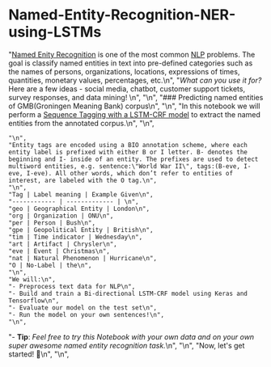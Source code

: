 # Named-Entity-Recognition-NER-using-LSTMs

"[Named Enity Recognition](https://en.wikipedia.org/wiki/Named-entity_recognition) is one of the most common [NLP](https://en.wikipedia.org/wiki/Natural-language_processing) problems. The goal is classify named entities in text into pre-defined categories such as the names of persons, organizations, locations, expressions of times, quantities, monetary values, percentages, etc.\n",
    "*What can you use it for?* Here are a few ideas - social media, chatbot, customer support tickets, survey responses, and data mining! \n",
    "\n",
    "### Predicting named entities of GMB(Groningen Meaning Bank) corpus\n",
    "\n",
    "In this notebook we will perform a [Sequence Tagging with a LSTM-CRF model](https://www.depends-on-the-definition.com/sequence-tagging-lstm-crf/) to extract the named entities from the annotated corpus.\n",
    "\n",
    
    "\n",
    "Entity tags are encoded using a BIO annotation scheme, where each entity label is prefixed with either B or I letter. B- denotes the beginning and I- inside of an entity. The prefixes are used to detect multiword entities, e.g. sentence:\"World War II\", tags:(B-eve, I-eve, I-eve). All other words, which don’t refer to entities of interest, are labeled with the O tag.\n",
    "\n",
    "Tag | Label meaning | Example Given\n",
    "------------ | ------------- | \n",
    "geo | Geographical Entity | London\n",
    "org | Organization | ONU\n",
    "per | Person | Bush\n",
    "gpe | Geopolitical Entity | British\n",
    "tim | Time indicator | Wednesday\n",
    "art | Artifact | Chrysler\n",
    "eve | Event | Christmas\n",
    "nat | Natural Phenomenon | Hurricane\n",
    "O | No-Label | the\n",
    "\n",
    "We will:\n",
    "- Preprocess text data for NLP\n",
    "- Build and train a Bi-directional LSTM-CRF model using Keras and Tensorflow\n",
    "- Evaluate our model on the test set\n",
    "- Run the model on your own sentences!\n",
    "\n",
    
   "- **Tip**: *Feel free to try this Notebook with your own data and on your own super awesome named entity recognition task.*\n",
    "\n",
   "Now, let's get started! 🚀\n",
   "\n",
